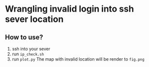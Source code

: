 # Wrangling invalid login into ssh sever location

## How to use?
1. ssh into your sever
2. run `ip_check.sh`
3. run `plot.py`
The map with invalid location will be render to `fig.png`